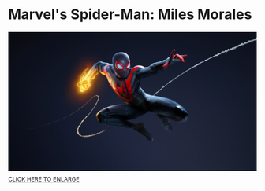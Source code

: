 # Marvel's Spider-Man: Miles Morales
![Marvel's Spider-Man: Miles Morales](https://github.com/warrenwoodhouse/guides/blob/main/F348F1B7-F193-4AC1-9546-2B6CDE76578B.jpeg)<sub>[CLICK HERE TO ENLARGE](https://github.com/warrenwoodhouse/guides/blob/main/F348F1B7-F193-4AC1-9546-2B6CDE76578B.jpeg)</sub>
